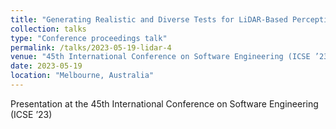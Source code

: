```yaml
---
title: "Generating Realistic and Diverse Tests for LiDAR-Based Perception Systems"
collection: talks
type: "Conference proceedings talk"
permalink: /talks/2023-05-19-lidar-4
venue: "45th International Conference on Software Engineering (ICSE ’23)"
date: 2023-05-19
location: "Melbourne, Australia"
---
```


Presentation at the 45th International Conference on Software Engineering (ICSE ’23)
